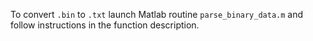 To convert `.bin` to `.txt` launch Matlab routine `parse_binary_data.m` and follow instructions in the function description.
